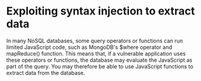 # Exploiting syntax injection to extract data

In many NoSQL databases, some query operators or functions can run limited JavaScript code, such as MongoDB's $where operator and mapReduce() function. This means that, if a vulnerable application uses these operators or functions, the database may evaluate the JavaScript as part of the query. You may therefore be able to use JavaScript functions to extract data from the database.

